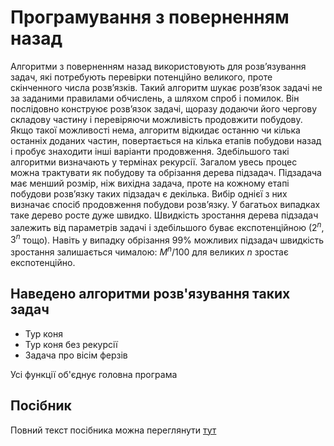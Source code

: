 # Програмування з поверненням назад

Алгоритми з поверненням назад використовують для розв’язування задач, які потребують перевірки потенційно великого, проте скінченного числа розв’язків. 
Такий алгоритм шукає розв’язок задачі не за заданими правилами обчислень, а шляхом спроб і помилок. Він послідовно конструює розв’язок задачі, щоразу 
додаючи його чергову складову частину і перевіряючи можливість продовжити побудову. Якщо такої можливості нема, алгоритм відкидає останню чи кілька 
останніх доданих частин, повертається на кілька етапів побудови назад і пробує знаходити інші варіанти продовження. Здебільшого такі алгоритми визначають 
у термінах рекурсії. Загалом увесь процес можна трактувати як побудову та обрізання дерева підзадач. Підзадача має менший розмір, ніж вихідна задача, 
проте на кожному етапі побудови розв’язку таких підзадач є декілька. Вибір однієї з них визначає спосіб продовження побудови розв’язку. У багатьох випадках 
таке дерево росте дуже швидко. Швидкість зростання дерева підзадач залежить від параметрів задачі і здебільшого буває експотенційною ($2^n$, $3^n$ тощо). 
Навіть у випадку обрізання 99% можливих підзадач швидкість зростання залишається чималою: $M^n/100$ для великих $n$ зростає експотенційно.

## Наведено алгоритми розв'язування таких задач

- Тур коня
- Тур коня без рекурсії
- Задача про вісім ферзів

Усі функції об'єднує головна програма

## Посібник
Повний текст посібника можна переглянути [тут](https://lnuittutor.github.io/)
